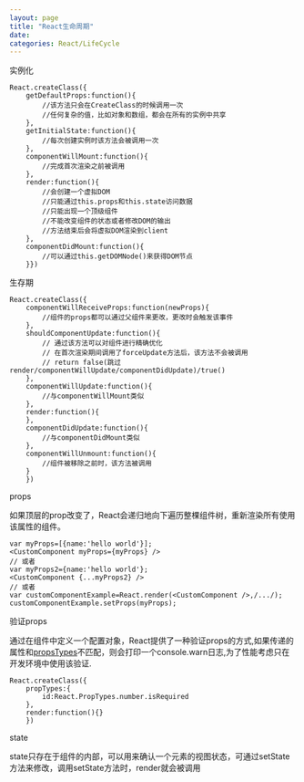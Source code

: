 ```yaml
---
layout: page
title: "React生命周期"
date: 
categories: React/LifeCycle
---
```


实例化

    React.createClass({
        getDefaultProps:function(){
            //该方法只会在CreateClass的时候调用一次
            //任何复杂的值，比如对象和数组，都会在所有的实例中共享
        },
        getInitialState:function(){
            //每次创建实例时该方法会被调用一次
        },
        componentWillMount:function(){
            //完成首次渲染之前被调用
        },
        render:function(){
            //会创建一个虚拟DOM
            //只能通过this.props和this.state访问数据
            //只能出现一个顶级组件
            //不能改变组件的状态或者修改DOM的输出
            //方法结束后会将虚拟DOM渲染到client
        },
        componentDidMount:function(){
            //可以通过this.getDOMNode()来获得DOM节点
        }})
生存期

    React.createClass({
        componentWillReceiveProps:function(newProps){
            //组件的props都可以通过父组件来更改，更改时会触发该事件
        },
        shouldComponentUpdate:function(){
            // 通过该方法可以对组件进行精确优化
            // 在首次渲染期间调用了forceUpdate方法后，该方法不会被调用
            // return false(跳过render/componentWillUpdate/componentDidUpdate)/true()
        },
        componentWillUpdate:function(){
            //与componentWillMount类似
        },
        render:function(){
        },
        componentDidUpdate:function(){
            //与componentDidMount类似
        },
        componentWillUnmount:function(){
            //组件被移除之前时，该方法被调用
        }
        })  
        
props

如果顶层的prop改变了，React会递归地向下遍历整棵组件树，重新渲染所有使用该属性的组件。

    var myProps=[{name:'hello world'}];
    <CustomComponent myProps={myProps} />
    // 或者
    var myProps2={name:'hello world'};
    <CustomComponent {...myProps2} />
    // 或者
    var customComponentExample=React.render(<CustomComponent />,/.../);
    customComponentExample.setProps(myProps);
    
验证props

通过在组件中定义一个配置对象，React提供了一种验证props的方式,如果传递的属性和[propsTypes](https://facebook.github.io/react/docs/reusable-components.html)不匹配，则会打印一个console.warn日志,为了性能考虑只在开发环境中使用该验证.

    React.createClass({
        propTypes:{
            id:React.PropTypes.number.isRequired
        },
        render:function(){}
        })
        
state

state只存在于组件的内部，可以用来确认一个元素的视图状态，可通过setState方法来修改，调用setState方法时，render就会被调用